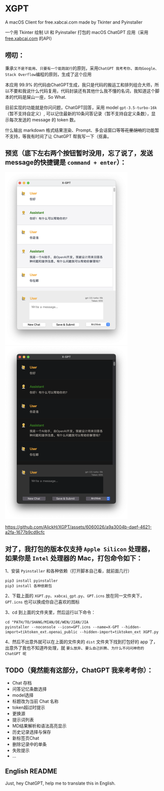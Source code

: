# XGPT
A macOS Client for free.xabcai.com made by Tkinter and Pyinstaller

一个用 Tkinter 绘制 UI 和 Pyinstaller 打包的 macOS ChatGPT 应用（采用 [free.xabcai.com](https://free.xabcai.com) 的API）


## 唠叨：

秉承`又不是不能用`、`只要有一个能跑就行`的原则，采用`ChatGPT 我考考你`、`面向Google、Stack Overflow`编程的原则，生成了这个应用

本应用 99.9% 的代码由ChatGPT生成，我只是代码的搬运工和排列组合大师，所以不要和我说什么代码复用，代码封装还有其他什么我不懂的名词，我知道这个脚本的代码是屎山一座，So What.

目前实现的功能就是你问问题，ChatGPT回答，采用 model `gpt-3.5-turbo-16k`（暂不支持自定义）, 可以记住最新的10条问答记录（暂不支持自定义条数），显示每次发送的 message 的 token 数。

什么输出 markdown 格式结果渲染、Prompt、多会话窗口等等~~花里胡哨~~的功能暂不支持，等我有时间了让 ChatGPT 帮我写一下（抠鼻。


## 预览（底下左右两个按钮暂时没用，忘了说了，发送message的快捷键是 `command + enter`）：

<img src="/preview/light.png" alt="亮色模式" width="400" align="bottom" /><img src="/preview/dark.png" alt="暗色模式" width="400" align="bottom" />


https://github.com/AlickH/XGPT/assets/6060026/a9a3004b-daef-4621-a2fa-1677b9cd9cfc




## 对了，我打包的版本仅支持 `Apple Silicon` 处理器，如果你是 `Intel` 处理器的 Mac，打包命令如下：

1、安装 `Pyinstaller` 和各种依赖（打开脚本自己看，就前面几行）

    pip3 install pyinstaller
    pip3 install 各种依赖包
      
2、下载上面的 `XGPT.py`、`xabcai_gpt.py`、`GPT.icns` 放在同一文件夹下，`GPT.icns` 也可以换成你自己喜欢的图标

3、cd 到上面的文件夹里，然后运行以下命令：

    cd "PATH/TO/SHANG/MIAN/DE/WEN/JIAN/JIA
    pyinstaller --noconsole --icon=GPT.icns --name=X-GPT --hidden-import=tiktoken_ext.openai_public --hidden-import=tiktoken_ext XGPT.py

4、然后不出意外就可以在上面的文件夹的 `dist` 文件夹下找到打包好的 app 了，出意外了我也不知道咋处理，就 `要么放弃`、`要么自己折腾`、`为什么不问问神奇的 ChatGPT 呢`


## TODO（竟然能有这部分，ChatGPT 我来考考你）：
- Chat 存档
- 问答记忆条数选择
- model选择
- 标题改为当前 Chat 名称
- token超过时提示
- 更换源
- 提示词列表
- MD结果解析和语法高亮显示
- 历史记录选择与保存
- 新标签页Chat
- 删除记录中的单条
- 失败提示
- ...

## English README
Just, hey ChatGPT, help me to translate this in English.
